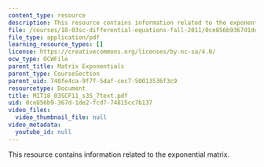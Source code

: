 ```yaml
---
content_type: resource
description: This resource contains information related to the exponential matrix.
file: /courses/18-03sc-differential-equations-fall-2011/0ce856b9367d1de2fcd774815cc7b137_MIT18_03SCF11_s35_7text.pdf
file_type: application/pdf
learning_resource_types: []
license: https://creativecommons.org/licenses/by-nc-sa/4.0/
ocw_type: OCWFile
parent_title: Matrix Exponentials
parent_type: CourseSection
parent_uid: 740fe4ca-9f7f-5daf-cec7-50013536f3c9
resourcetype: Document
title: MIT18_03SCF11_s35_7text.pdf
uid: 0ce856b9-367d-1de2-fcd7-74815cc7b137
video_files:
  video_thumbnail_file: null
video_metadata:
  youtube_id: null
---
```

This resource contains information related to the exponential matrix.